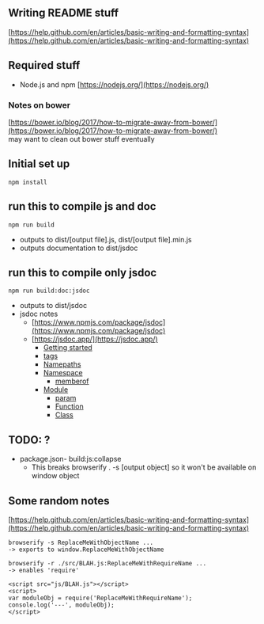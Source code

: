 ## Writing README stuff
[https://help.github.com/en/articles/basic-writing-and-formatting-syntax](https://help.github.com/en/articles/basic-writing-and-formatting-syntax)

## Required stuff
- Node.js and npm [https://nodejs.org/](https://nodejs.org/)

### Notes on bower
[https://bower.io/blog/2017/how-to-migrate-away-from-bower/](https://bower.io/blog/2017/how-to-migrate-away-from-bower/)<br/>
may want to clean out bower stuff eventually

## Initial set up
```
npm install
```

## run this to compile js and doc
```
npm run build
```
- outputs to dist/[output file].js, dist/[output file].min.js
- outputs documentation to dist/jsdoc

## run this to compile only jsdoc
```
npm run build:doc:jsdoc
```
- outputs to dist/jsdoc
- jsdoc notes
    - [https://www.npmjs.com/package/jsdoc](https://www.npmjs.com/package/jsdoc)
    - [https://jsdoc.app/](https://jsdoc.app/)
        - [Getting started](https://jsdoc.app/about-getting-started.html)
        - [tags](https://jsdoc.app/tags-example.html)
        - [Namepaths](https://jsdoc.app/about-namepaths.html)
        - [Namespace](https://jsdoc.app/tags-namespace.html)
            - [memberof](https://jsdoc.app/tags-memberof.html)
        - [Module](https://jsdoc.app/tags-module.html)
            - [param](https://jsdoc.app/tags-param.html)
            - [Function](https://jsdoc.app/tags-function.html)
            - [Class](https://jsdoc.app/tags-class.html)

## TODO: ?
- package.json- build:js:collapse
    - This breaks browserify . -s [output object] so it won't be available on window object

## Some random notes
[https://help.github.com/en/articles/basic-writing-and-formatting-syntax](https://help.github.com/en/articles/basic-writing-and-formatting-syntax)

```
browserify -s ReplaceMeWithObjectName ...
-> exports to window.ReplaceMeWithObjectName
```

```
browserify -r ./src/BLAH.js:ReplaceMeWithRequireName ...
-> enables 'require'

<script src="js/BLAH.js"></script>
<script>
var moduleObj = require('ReplaceMeWithRequireName');
console.log('---', moduleObj);
</script>
```
